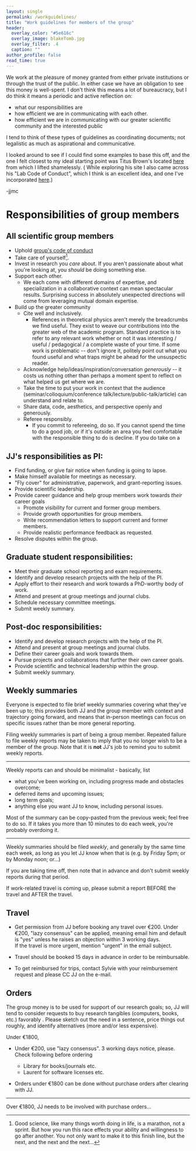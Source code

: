 ```yaml
---
layout: single
permalink: /workguidelines/
title: "Work guidelines for members of the group"
header:
  overlay_color: "#5e616c"
  overlay_image: blakeTomb.jpg
  overlay_filter: .4
  caption: ""
author_profile: false
read_time: true
---
```


We work at the pleasure of money granted from either private institutions or through the trust of the public.  In either case we have an obligation to see this money is  well-spent.  I don't think this means a lot of bureaucracy, but I do think it means a periodic and active reflection on:
 * what our responsibilities are
 * how efficient we are in communicating with each other.
 * how efficient we are in communicating with our greater scientific community and the interested public

I tend to think of these types of guidelines as coordinating documents; not legalistic as much as aspirational and communicative.

 I looked around to see if I could find some examples to base this off, and the one I felt closest to my ideal starting point was Titus Brown's located [here](http://ivory.idyll.org/lab/work-guidelines.html) from which I lifted shamelessly.  ( While exploring his site I also came across his "Lab Code of Conduct", which I think is an excellent idea, and one I've incorporated [here](/code_of_conduct/).)

 -jjmc

# Responsibilities of group members

## All scientific group members
* Uphold [group's code of conduct](/code_of_conduct/)
* Take care of yourself[^care].
* Invest in research you *care* about.  If you aren't passionate about what you're looking at, you *should* be doing something else.
* Support each other.
  *  We each come with different domains of expertise, and specialization in a  collaborative context can mean spectacular results. Surprising success in absolutely unexpected directions will come from leveraging mutual domain expertise.
* Build up the greater community
    * Cite well and inclusively.
      * References in theoretical physics aren't merely the breadcrumbs we find useful.  They exist to weave our contributions into the greater web of the academic program. Standard practice is to refer to any relevant work whether or not it was interesting / useful / pedagogical / a complete waste of your time.  If some work is problematic -- don't ignore it, politely point out what you found useful and what traps might be ahead for the unsuspectic reader.
    * Acknowledge help/ideas/inspiration/conversation *generously* -- it costs us nothing other than perhaps a moment spent to reflect on what helped us get where we are.
    * Take the time to put your work in context that the audience (seminar/colloquium/conference talk/lecture/public-talk/article) can understand and relate to.
    * Share data, code, aesthetics, and perspective openly and generously.
    * Referee responsibly.
      * If you commit to refereeing, do so.
      If you cannot spend the time to do a good job, or if it's outside an area you feel comfortable with the responsible thing to do is decline. If you do take on a


[^care]: Good science, like many things worth doing in life, is a marathon, not a sprint. But how you run this race effects your ability and willingness to go after another. You not only want to  make it to this finish line, but the next, and the next and the next...

## JJ's responsibilities as PI:

* Find funding, or give fair notice when funding is going to lapse.
* Make himself available for meetings as necessary.
* "Fly cover" for administrative, paperwork, and grant-reporting issues.
* Provide scientific leadership.
* Provide career guidance and help group members work towards *their* career goals
  * Promote visibility for current and former group members.
  * Provide growth opportunities for group members.
  * Write recommendation letters to support current and former members.
  * Provide realistic performance feedback as requested.
* Resolve disputes within the group.

## Graduate student responsibilities:

* Meet their graduate school reporting and exam requirements.
* Identify and develop research projects with the help of the PI.
* Apply effort to their research and work towards a PhD-worthy body of work.
* Attend and present at group meetings and journal clubs.
* Schedule necessary committee meetings.
* Submit weekly summary.

## Post-doc responsibilities:

* Identify and develop research projects with the help of the PI.
* Attend and present at group meetings and journal clubs.
* Define their career goals and work towards them.
* Pursue projects and collaborations that further their own career goals.
* Provide scientific and technical leadership within the group.
* Submit weekly summary.


## Weekly summaries

Everyone is expected to file brief weekly summaries covering what they've been
up to; this provides both JJ and the group member with context and
trajectory going forward, and means that in-person meetings can focus
on specific issues rather than be more general reporting.

Filing weekly summaries is part of being a group member.  Repeated failure
to file weekly reports may be taken to imply that you no longer wish
to be a member of the group.  Note  that it is **not** JJ's job to
remind you to submit weekly reports.

----

Weekly reports can and should be minimalist - basically, list

* what you've been working on, including progress made
  and obstacles overcome;
* deferred items and upcoming issues;
* long term goals;
* anything else you want JJ to know, including personal issues.

Most of the summary can  be copy-pasted from the previous week;
feel free to do so.  If it takes you more than 10 minutes to do each
week, you're probably overdoing it.

----

Weekly summaries should be filed *weekly*, and generally by the same
time each week, as long as you let JJ know when that is (e.g. by
Friday 5pm; or by Monday noon; or...)

If you are taking time off, then note that in advance and don't submit
weekly reports during that period.

If work-related travel is coming up, please submit a report BEFORE the
travel and AFTER the travel.

## Travel


* Get permission from JJ before booking any travel over €200.
  Under €200, "lazy consensus" can be applied, meaning email him and default is "yes"
  unless he raises an objection within 3 working days.  
  If the travel is more urgent, mention "urgent" in the email subject.

* Travel should be booked 15 days in advance in order to be reimbursable.

* To get reimbursed for trips, contact Sylvie with your reimbursement
  request and please CC JJ on the e-mail.

## Orders


The group money is to be used for support of our research goals; so,
JJ will tend to consider requests to buy research tangibles
(computers, books, etc.) favorably .  Please sketch out the need in a
sentence, price things out roughly, and identify alternatives (more and/or
  less expensive).

Under €1800,

* Under €200, use "lazy consensus". 3 working days notice, please.
Check following before ordering
    * Library for books/journals etc.
    * Laurent for software licenses etc.

* Orders under €1800 can be done without purchase orders after clearing with JJ.


------------------------

Over €1800, JJ needs to be involved with purchase orders...
